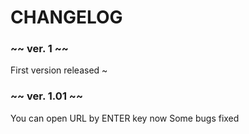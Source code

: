 # CHANGELOG

### ~~ ver. 1 ~~

First version released ~

### ~~ ver. 1.01 ~~

You can open URL by ENTER key now
Some bugs fixed
